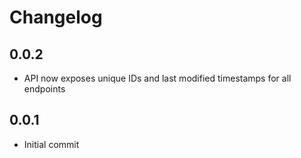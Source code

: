 # Changelog

## 0.0.2
  * API now exposes unique IDs and last modified timestamps for all endpoints

## 0.0.1
  * Initial commit
